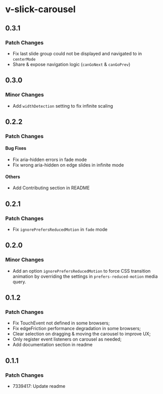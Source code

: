 # v-slick-carousel

## 0.3.1

### Patch Changes

- Fix last slide group could not be displayed and navigated to in `centerMode`
- Share & expose navigation logic (`canGoNext` & `canGoPrev`)

## 0.3.0

### Minor Changes

- Add `widthDetection` setting to fix infinite scaling

## 0.2.2

### Patch Changes

#### Bug Fixes

- Fix aria-hidden errors in fade mode
- Fix wrong aria-hidden on edge slides in infinite mode

#### Others

- Add Contributing section in README

## 0.2.1

### Patch Changes

- Fix `ignorePrefersReducedMotion` in `fade` mode

## 0.2.0

### Minor Changes

- Add an option `ignorePrefersReducedMotion` to force CSS transition animation by overriding the settings in `prefers-reduced-motion` media query.

## 0.1.2

### Patch Changes

- Fix TouchEvent not defined in some browsers;
- Fix edgeFriction performance degradation in some browsers;
- Clear selection on dragging & moving the carousel to improve UX;
- Only register event listeners on carousel as needed;
- Add documentation section in readme

## 0.1.1

### Patch Changes

- 7339417: Update readme
